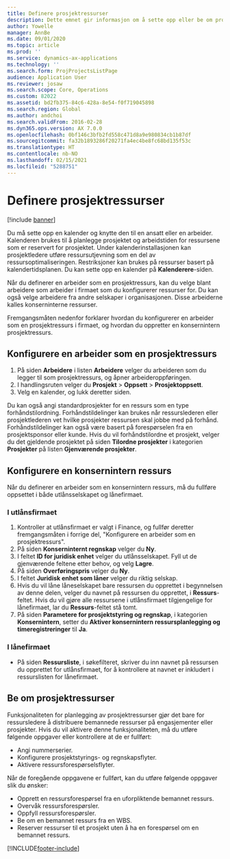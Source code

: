 ```yaml
---
title: Definere prosjektressurser
description: Dette emnet gir informasjon om å sette opp eller be om prosjektressurser.
author: Yowelle
manager: AnnBe
ms.date: 09/01/2020
ms.topic: article
ms.prod: ''
ms.service: dynamics-ax-applications
ms.technology: ''
ms.search.form: ProjProjectsListPage
audience: Application User
ms.reviewer: josaw
ms.search.scope: Core, Operations
ms.custom: 82022
ms.assetid: bd2fb375-84c6-428a-8e54-f0f719045898
ms.search.region: Global
ms.author: andchoi
ms.search.validFrom: 2016-02-28
ms.dyn365.ops.version: AX 7.0.0
ms.openlocfilehash: 0bf146c3bfb2fd558c471d8a9e980834cb1b87df
ms.sourcegitcommit: fa32b1893286f20271fa4ec4be8fc68bd135f53c
ms.translationtype: HT
ms.contentlocale: nb-NO
ms.lasthandoff: 02/15/2021
ms.locfileid: "5288751"
---
```

# <a name="set-up-project-resources"></a>Definere prosjektressurser

[!include [banner](../includes/banner.md)]

Du må sette opp en kalender og knytte den til en ansatt eller en arbeider. Kalenderen brukes til å planlegge prosjektet og arbeidstiden for ressursene som er reservert for prosjektet. Under kalenderinstallasjonen kan prosjektledere utføre ressursutjevning som en del av ressursoptimaliseringen. Restriksjoner kan brukes på ressurser basert på kalendertidsplanen. Du kan sette opp en kalender på **Kalenderere**-siden.

Når du definerer en arbeider som en prosjektressurs, kan du velge blant arbeidere som arbeider i firmaet som du konfigurerer ressurser for. Du kan også velge arbeidere fra andre selskaper i organisasjonen. Disse arbeiderne kalles konserninterne ressurser.

Fremgangsmåten nedenfor forklarer hvordan du konfigurerer en arbeider som en prosjektressurs i firmaet, og hvordan du oppretter en konsernintern prosjektressurs.

## <a name="set-up-a-worker-as-a-project-resource"></a>Konfigurere en arbeider som en prosjektressurs

1. På siden **Arbeidere** i listen **Arbeidere** velger du arbeideren som du legger til som prosjektressurs, og åpner arbeideroppføringen.
2. I handlingsruten velger du **Prosjekt** &gt; **Oppsett** &gt; **Prosjektoppsett**.
3. Velg en kalender, og lukk deretter siden.

Du kan også angi standardprosjekter for en ressurs som en type forhåndstilordning. Forhåndstildelinger kan brukes når ressurslederen eller prosjektlederen vet hvilke prosjekter ressursen skal jobbe med på forhånd. Forhåndstildelinger kan også være basert på forespørselen fra en prosjektsponsor eller kunde. Hvis du vil forhåndstilordne et prosjekt, velger du det gjeldende prosjektet på siden **Tilordne prosjekter** i kategorien **Prosjekter** på listen **Gjenværende prosjekter**.

## <a name="set-up-an-intercompany-resource"></a>Konfigurere en konsernintern ressurs

Når du definerer en arbeider som en konsernintern ressurs, må du fullføre oppsettet i både utlånsselskapet og lånefirmaet.

### <a name="in-the-lending-company"></a>I utlånsfirmaet

1. Kontroller at utlånsfirmaet er valgt i Finance, og fullfør deretter fremgangsmåten i forrige del, "Konfigurere en arbeider som en prosjektressurs".
2. På siden **Konserninternt regnskap** velger du **Ny**.
3. I feltet **ID for juridisk enhet** velger du utlånsselskapet. Fyll ut de gjenværende feltene etter behov, og velg **Lagre**.
4. På siden **Overføringspris** velger du **Ny**.
5. I feltet **Juridisk enhet som låner** velger du riktig selskap.
6. Hvis du vil låne låneselskapet bare ressursen du opprettet i begynnelsen av denne delen, velger du navnet på ressursen du opprettet, i **Ressurs**-feltet. Hvis du vil gjøre alle ressursene i utlånsfirmaet tilgjengelige for lånefirmaet, lar du **Ressurs**-feltet stå tomt.
7. På siden **Parametere for prosjektstyring og regnskap**, i kategorien **Konsernintern**, setter du **Aktiver konsernintern ressursplanlegging og timeregistreringer** til **Ja**.

### <a name="in-the-borrowing-company"></a>I lånefirmaet

- På siden **Ressursliste**, i søkefilteret, skriver du inn navnet på ressursen du opprettet for utlånsfirmaet, for å kontrollere at navnet er inkludert i ressurslisten for lånefirmaet.

## <a name="request-project-resources"></a>Be om prosjektressurser
Funksjonaliteten for planlegging av prosjektressurser gjør det bare for ressursledere å distribuere bemannede ressurser på engasjementer eller prosjekter. Hvis du vil aktivere denne funksjonaliteten, må du utføre følgende oppgaver eller kontrollere at de er fullført:

- Angi nummerserier.
- Konfigurere prosjektstyrings- og regnskapsflyter.
- Aktivere ressursforespørselsflyter.

Når de foregående oppgavene er fullført, kan du utføre følgende oppgaver slik du ønsker:

- Opprett en ressursforespørsel fra en uforpliktende bemannet ressurs.
- Overvåk ressursforespørsler.
- Oppfyll ressursforespørsler.
- Be om en bemannet ressurs fra en WBS.
- Reserver ressurser til et prosjekt uten å ha en forespørsel om en bemannet ressurs.


[!INCLUDE[footer-include](../includes/footer-banner.md)]